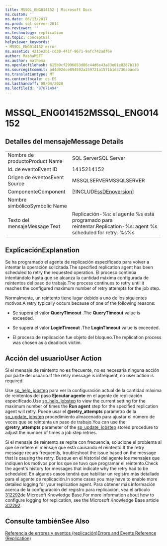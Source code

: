 ```yaml
---
title: MSSQL_ENG014152 | Microsoft Docs
ms.custom: ''
ms.date: 06/13/2017
ms.prod: sql-server-2014
ms.reviewer: ''
ms.technology: replication
ms.topic: conceptual
helpviewer_keywords:
- MSSQL_ENG014152 error
ms.assetid: 4215e2b1-cd30-441f-9671-9afc742adf6e
author: MashaMSFT
ms.author: mathoma
ms.openlocfilehash: 615b9cf2996653d86c44d6e43a83e01e8287b110
ms.sourcegitcommit: ad4d92dce894592a259721a1571b1d8736abacdb
ms.translationtype: MT
ms.contentlocale: es-ES
ms.lasthandoff: 08/04/2020
ms.locfileid: "87671494"
---
```

# <a name="mssql_eng014152"></a><span data-ttu-id="b4ac9-102">MSSQL_ENG014152</span><span class="sxs-lookup"><span data-stu-id="b4ac9-102">MSSQL_ENG014152</span></span>
    
## <a name="message-details"></a><span data-ttu-id="b4ac9-103">Detalles del mensaje</span><span class="sxs-lookup"><span data-stu-id="b4ac9-103">Message Details</span></span>  
  
|||  
|-|-|  
|<span data-ttu-id="b4ac9-104">Nombre de producto</span><span class="sxs-lookup"><span data-stu-id="b4ac9-104">Product Name</span></span>|<span data-ttu-id="b4ac9-105">SQL Server</span><span class="sxs-lookup"><span data-stu-id="b4ac9-105">SQL Server</span></span>|  
|<span data-ttu-id="b4ac9-106">Id. de evento</span><span class="sxs-lookup"><span data-stu-id="b4ac9-106">Event ID</span></span>|<span data-ttu-id="b4ac9-107">14152</span><span class="sxs-lookup"><span data-stu-id="b4ac9-107">14152</span></span>|  
|<span data-ttu-id="b4ac9-108">Origen de eventos</span><span class="sxs-lookup"><span data-stu-id="b4ac9-108">Event Source</span></span>|<span data-ttu-id="b4ac9-109">MSSQLSERVER</span><span class="sxs-lookup"><span data-stu-id="b4ac9-109">MSSQLSERVER</span></span>|  
|<span data-ttu-id="b4ac9-110">Componente</span><span class="sxs-lookup"><span data-stu-id="b4ac9-110">Component</span></span>|[!INCLUDE[ssDEnoversion](../../includes/ssdenoversion-md.md)]|  
|<span data-ttu-id="b4ac9-111">Nombre simbólico</span><span class="sxs-lookup"><span data-stu-id="b4ac9-111">Symbolic Name</span></span>||  
|<span data-ttu-id="b4ac9-112">Texto del mensaje</span><span class="sxs-lookup"><span data-stu-id="b4ac9-112">Message Text</span></span>|<span data-ttu-id="b4ac9-113">Replicación-%s: el agente %s está programado para reintentar.</span><span class="sxs-lookup"><span data-stu-id="b4ac9-113">Replication-%s: agent %s scheduled for retry.</span></span> <span data-ttu-id="b4ac9-114">%s</span><span class="sxs-lookup"><span data-stu-id="b4ac9-114">%s</span></span>|  
  
## <a name="explanation"></a><span data-ttu-id="b4ac9-115">Explicación</span><span class="sxs-lookup"><span data-stu-id="b4ac9-115">Explanation</span></span>  
 <span data-ttu-id="b4ac9-116">Se ha programado el agente de replicación especificado para volver a intentar la operación solicitada.</span><span class="sxs-lookup"><span data-stu-id="b4ac9-116">The specified replication agent has been scheduled to retry the requested operation.</span></span> <span data-ttu-id="b4ac9-117">El proceso continúa intentándolo hasta que se alcanza la cantidad máxima configurada de reintentos del paso de trabajo.</span><span class="sxs-lookup"><span data-stu-id="b4ac9-117">The process continues to retry until it reaches the configured maximum number of retry attempts for the job step.</span></span>  
  
 <span data-ttu-id="b4ac9-118">Normalmente, un reintento tiene lugar debido a uno de los siguientes motivos:</span><span class="sxs-lookup"><span data-stu-id="b4ac9-118">A retry typically occurs because of one of the following reasons:</span></span>  
  
-   <span data-ttu-id="b4ac9-119">Se supera el valor **QueryTimeout** .</span><span class="sxs-lookup"><span data-stu-id="b4ac9-119">The **QueryTimeout** value is exceeded.</span></span>  
  
-   <span data-ttu-id="b4ac9-120">Se supera el valor **LoginTimeout** .</span><span class="sxs-lookup"><span data-stu-id="b4ac9-120">The **LoginTimeout** value is exceeded.</span></span>  
  
-   <span data-ttu-id="b4ac9-121">El proceso de replicación fue objeto del bloqueo.</span><span class="sxs-lookup"><span data-stu-id="b4ac9-121">The replication process was chosen as a deadlock victim.</span></span>  
  
## <a name="user-action"></a><span data-ttu-id="b4ac9-122">Acción del usuario</span><span class="sxs-lookup"><span data-stu-id="b4ac9-122">User Action</span></span>  
 <span data-ttu-id="b4ac9-123">Si el mensaje de reintento no es frecuente, no es necesaria ninguna acción por parte del usuario.</span><span class="sxs-lookup"><span data-stu-id="b4ac9-123">If the retry message is infrequent, no user action is required.</span></span>  
  
 <span data-ttu-id="b4ac9-124">Use [sp_help_jobstep](/sql/relational-databases/system-stored-procedures/sp-help-jobstep-transact-sql) para ver la configuración actual de la cantidad máxima de reintentos del paso **Ejecutar agente** en el agente de replicación especificado.</span><span class="sxs-lookup"><span data-stu-id="b4ac9-124">Use [sp_help_jobstep](/sql/relational-databases/system-stored-procedures/sp-help-jobstep-transact-sql) to view the current setting for the maximum number of times the **Run agent** step for the specified replication agent will retry.</span></span> <span data-ttu-id="b4ac9-125">Puede usar el **@retry_attempts** parámetro de la [sp_update_jobstep](/sql/relational-databases/system-stored-procedures/sp-update-jobstep-transact-sql) procedimiento almacenado para ajustar el número de veces que se reintenta un paso de trabajo.</span><span class="sxs-lookup"><span data-stu-id="b4ac9-125">You can use the **@retry_attempts** parameter of the [sp_update_jobstep](/sql/relational-databases/system-stored-procedures/sp-update-jobstep-transact-sql) stored procedure to adjust the number of times a job step retries.</span></span>  
  
 <span data-ttu-id="b4ac9-126">Si el mensaje de reintento se repite con frecuencia, solucione el problema al que se refiere el mensaje que está causando el reintento.</span><span class="sxs-lookup"><span data-stu-id="b4ac9-126">If the retry message recurs frequently, troubleshoot the issue based on the message that is causing the retry.</span></span> <span data-ttu-id="b4ac9-127">Busque en el historial del agente los mensajes que indiquen los motivos por los que se tuvo que programar el reintento.</span><span class="sxs-lookup"><span data-stu-id="b4ac9-127">Check the agent's history for messages that indicate why the retry had to be scheduled.</span></span> <span data-ttu-id="b4ac9-128">En algunos casos tendrá que habilitar un registro más detallado para el agente de replicación.</span><span class="sxs-lookup"><span data-stu-id="b4ac9-128">In some cases you may have to enable more detailed logging for your replication agent.</span></span> <span data-ttu-id="b4ac9-129">Para obtener más información acerca de la configuración del registro para replicación, vea el artículo [312292](https://support.microsoft.com/kb/312292)de Microsoft Knowledge Base.</span><span class="sxs-lookup"><span data-stu-id="b4ac9-129">For more information about how to configure logging for replication, see the Microsoft Knowledge Base article [312292](https://support.microsoft.com/kb/312292).</span></span>  
  
## <a name="see-also"></a><span data-ttu-id="b4ac9-130">Consulte también</span><span class="sxs-lookup"><span data-stu-id="b4ac9-130">See Also</span></span>  
 [<span data-ttu-id="b4ac9-131">Referencia de errores y eventos &#40;replicación&#41;</span><span class="sxs-lookup"><span data-stu-id="b4ac9-131">Errors and Events Reference &#40;Replication&#41;</span></span>](errors-and-events-reference-replication.md)  
  
  
